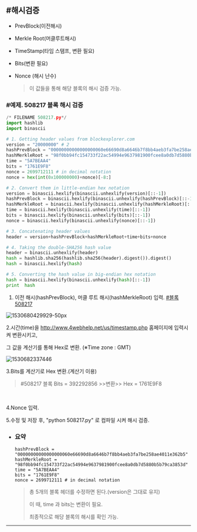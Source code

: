 ## #해시검증

- PrevBlock(이전해시)

- Merkle Root(머클루트해시)

- TimeStamp(타임 스탬프, 변환 필요)  

- Bits(변환 필요) 

- Nonce (해시 난수)

  > 이 값들을 통해 해당 블록의 해시 검증 가능.

  

### #예제. 508217 블록 해시 검증

```python
/* FILENAME 508217.py*/
import hashlib
import binascii

# 1. Getting header values from blockexplorer.com
version = "20000000" # 2
hashPrevBlock = "00000000000000000060e66690d8a6646b7f8bb4aeb3fa7be258ae4011e362b5"
hashMerkleRoot = "98f0bb94fc154733f22ac54994e9637981900fcee8a0db7d5880b5b79ca3853d"
time = "5A7BEAA4"
bits = "1761E9F8"
nonce = 2699712111 # in decimal notation
nonce = hex(int(0x100000000)+nonce)[-8:]

# 2. Convert them in little-endian hex notation
version = binascii.hexlify(binascii.unhexlify(version)[::-1])
hashPrevBlock = binascii.hexlify(binascii.unhexlify(hashPrevBlock)[::-1])
hashMerkleRoot = binascii.hexlify(binascii.unhexlify(hashMerkleRoot)[::-1])
time = binascii.hexlify(binascii.unhexlify(time)[::-1])
bits = binascii.hexlify(binascii.unhexlify(bits)[::-1])
nonce = binascii.hexlify(binascii.unhexlify(nonce)[::-1])

# 3. Concatenating header values
header = version+hashPrevBlock+hashMerkleRoot+time+bits+nonce

# 4. Taking the double-SHA256 hash value
header = binascii.unhexlify(header)
hash = hashlib.sha256(hashlib.sha256(header).digest()).digest()
hash = binascii.hexlify(hash)

# 5. Converting the hash value in big-endian hex notation
hash = binascii.hexlify(binascii.unhexlify(hash)[::-1])
print  hash

```



1. 이전 해시(hashPrevBlock),  머클 루트 해시(hashMerkleRoot) 입력. [#블록 508217](https://www.blockchain.com/btc/block/000000000000000000081759445e2a44cb808c2b5e144c41d5d24d8fe7149269)

![1530680429929-50px](C:\Users\Kchaos7\AppData\Local\Temp\1530680429929.png)



2.시간(time)을  http://www.4webhelp.net/us/timestamp.php 홈페이지에 입력시켜 변환시키고,

 그 값을 계산기를 통해  Hex로 변환. (※Time zone : GMT)

![1530682337446](C:\Users\Kchaos7\AppData\Local\Temp\1530682337446.png)





3.Bits를 계산기로 Hex 변환.(계산기 이용)

> #508217 블록 Bits = 392292856  >>변환>> Hex = 1761E9F8

​			



4.Nonce 입력.





5.수정 및 저장 후, "python 508217.py" 로 컴파일 시켜 해시 검증.





- ### 요약

  ```
  hashPrevBlock = "00000000000000000060e66690d8a6646b7f8bb4aeb3fa7be258ae4011e362b5"
  hashMerkleRoot = "98f0bb94fc154733f22ac54994e9637981900fcee8a0db7d5880b5b79ca3853d"
  time = "5A7BEAA4"
  bits = "1761E9F8"
  nonce = 2699712111 # in decimal notation
  ```

  > 총 5개의 블록 헤더를 수정하면 된다.(version은 그대로 유지)
  >
  > 이 때, time 과 bits는 변환이 필요.
  >
  > 최종적으로 해당 블록의 해시를 확인 가능.

------


